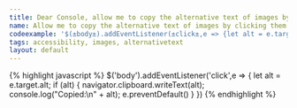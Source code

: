 ```yaml
---
title: Dear Console, allow me to copy the alternative text of images by clicking them
name: Allow me to copy the alternative text of images by clicking them
codeexample: '$(±body±).addEventListener(±click±,e => {let alt = e.target.alt;if(alt){navigator.clipboard.writeText(alt);console.log("Copied:\n" + alt);e.preventDefault()}'
tags: accessibility, images, alternativetext
layout: default
---
```


{% highlight javascript %}
$('body').addEventListener('click',e => {
    let alt = e.target.alt;
    if (alt) {
        navigator.clipboard.writeText(alt);
        console.log("Copied:\n" + alt);
        e.preventDefault()
    }
})
{% endhighlight %}

